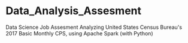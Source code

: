 # Data_Analysis_Assesment
Data Science Job Assesment
Analyzing United States Census Bureau's 2017 Basic Monthly CPS, using Apache Spark (with Python) 
